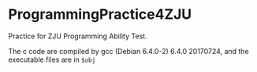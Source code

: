 # ProgrammingPractice4ZJU

Practice for ZJU Programming Ability Test.

The c code are compiled by gcc (Debian 6.4.0-2) 6.4.0 20170724, and the executable files are in ```$obj```
